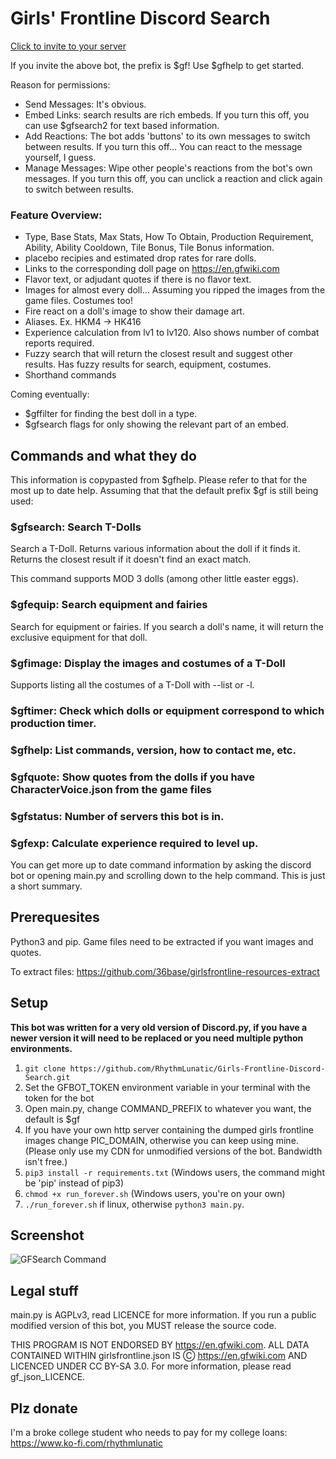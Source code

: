 # Girls' Frontline Discord Search
[Click to invite to your server](https://discordapp.com/oauth2/authorize?client_id=351447700064960522&scope=bot&permissions=26688)

If you invite the above bot, the prefix is $gf! Use $gfhelp to get started.

Reason for permissions:
- Send Messages: It's obvious.
- Embed Links: search results are rich embeds. If you turn this off, you can use $gfsearch2 for text based information.
- Add Reactions: The bot adds 'buttons' to its own messages to switch between results. If you turn this off... You can react to the message yourself, I guess.
- Manage Messages: Wipe other people's reactions from the bot's own messages. If you turn this off, you can unclick a reaction and click again to switch between results.

### Feature Overview:

- Type, Base Stats, Max Stats, How To Obtain, Production Requirement, Ability, Ability Cooldown, Tile Bonus, Tile Bonus information.
- placebo recipies and estimated drop rates for rare dolls.
- Links to the corresponding doll page on https://en.gfwiki.com
- Flavor text, or adjudant quotes if there is no flavor text.
- Images for almost every doll... Assuming you ripped the images from the game files. Costumes too!
- Fire react on a doll's image to show their damage art.
- Aliases. Ex. HKM4 -> HK416
- Experience calculation from lv1 to lv120. Also shows number of combat reports required.
- Fuzzy search that will return the closest result and suggest other results. Has fuzzy results for search, equipment, costumes.
- Shorthand commands

Coming eventually:
- $gffilter for finding the best doll in a type.
- $gfsearch flags for only showing the relevant part of an embed.

## Commands and what they do
This information is copypasted from $gfhelp. Please refer to that for the most up to date help.
Assuming that that the default prefix $gf is still being used:
### $gfsearch: Search T-Dolls
Search a T-Doll. Returns various information about the doll if it finds it. Returns the closest result if it doesn't find an exact match.

This command supports MOD 3 dolls (among other little easter eggs).
### $gfequip: Search equipment and fairies
Search for equipment or fairies. If you search a doll's name, it will return the exclusive equipment for that doll.

### $gfimage: Display the images and costumes of a T-Doll
Supports listing all the costumes of a T-Doll with --list or -l.

### $gftimer: Check which dolls or equipment correspond to which production timer.
### $gfhelp: List commands, version, how to contact me, etc.
### $gfquote: Show quotes from the dolls if you have CharacterVoice.json from the game files
### $gfstatus: Number of servers this bot is in.
### $gfexp: Calculate experience required to level up.

You can get more up to date command information by asking the discord bot or opening main.py and scrolling down to the help command. This is just a short summary.

## Prerequesites
Python3 and pip. Game files need to be extracted if you want images and quotes.

To extract files: https://github.com/36base/girlsfrontline-resources-extract

## Setup
**This bot was written for a very old version of Discord.py, if you have a newer version it will need to be replaced or you need multiple python environments.**
1. `git clone https://github.com/RhythmLunatic/Girls-Frontline-Discord-Search.git`
2. Set the GFBOT_TOKEN environment variable in your terminal with the token for the bot
3. Open main.py, change COMMAND_PREFIX to whatever you want, the default is $gf
4. If you have your own http server containing the dumped girls frontline images change PIC_DOMAIN, otherwise you can keep using mine. (Please only use my CDN for unmodified versions of the bot. Bandwidth isn't free.)
5. `pip3 install -r requirements.txt` (Windows users, the command might be 'pip' instead of pip3)
6. `chmod +x run_forever.sh` (Windows users, you're on your own)
7. `./run_forever.sh` if linux, otherwise `python3 main.py`.


## Screenshot
![GFSearch Command](https://i.imgur.com/QAkHNF5.png)

## Legal stuff
main.py is AGPLv3, read LICENCE for more information. If you run a public modified version of this bot, you MUST release the source code.

THIS PROGRAM IS NOT ENDORSED BY https://en.gfwiki.com. ALL DATA CONTAINED WITHIN girlsfrontline.json IS Ⓒ https://en.gfwiki.com AND LICENCED UNDER CC BY-SA 3.0. For more information, please read gf_json_LICENCE.

## Plz donate
I'm a broke college student who needs to pay for my college loans: https://www.ko-fi.com/rhythmlunatic
